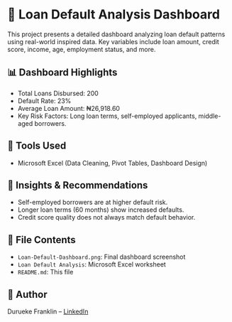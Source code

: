 # 🧮 Loan Default Analysis Dashboard

This project presents a detailed dashboard analyzing loan default patterns using real-world inspired data. Key variables include loan amount, credit score, income, age, employment status, and more.

## 📊 Dashboard Highlights
- Total Loans Disbursed: 200
- Default Rate: 23%
- Average Loan Amount: ₦26,918.60
- Key Risk Factors: Long loan terms, self-employed applicants, middle-aged borrowers.

## 📌 Tools Used
- Microsoft Excel (Data Cleaning, Pivot Tables, Dashboard Design)

## 📝 Insights & Recommendations
- Self-employed borrowers are at higher default risk.
- Longer loan terms (60 months) show increased defaults.
- Credit score quality does not always match default behavior.

## 📁 File Contents
- `Loan-Default-Dashboard.png`: Final dashboard screenshot
- `Loan Default Analysis`: Microsoft Excel worksheet
- `README.md`: This file

## 🔗 Author
Durueke Franklin – [LinkedIn](www.linkedin.com/in/durueke-franklin)
